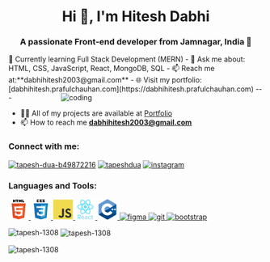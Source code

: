 <h1 align="center">Hi 👋, I'm Hitesh Dabhi</h1>
<h3 align="center">A passionate Front-end developer from Jamnagar, India 📍</h3>
🌱 Currently learning Full Stack Development (MERN) 
- 💬 Ask me about: HTML, CSS, JavaScript, React, MongoDB, SQL 
- 📫 Reach me at:**dabhihitesh2003@gmail.com** 
- 🌐 Visit my portfolio: [dabhihitesh.prafulchauhan.com](https://dabhihitesh.prafulchauhan.com) ---
<img
  align="right"
  width="400"
  alt="coding"
  src="https://physicsgurukul.files.wordpress.com/2019/02/character-1.gif"
/>


- 👨‍💻 All of my projects are available at
[Portfolio](https://dabhihitesh.prafulchauhan.com/)
 - 📫 How to reach me
**dabhihitesh2003@gmail.com**

<h3 align="left">Connect with me:</h3>
<p align="left">
  <a href="https://www.linkedin.com/in/dabhi-hitesh-916255194/" target="blank"
    ><img
      align="center"
      src="https://raw.githubusercontent.com/rahuldkjain/github-profile-readme-generator/master/src/images/icons/Social/linked-in-alt.svg"
      alt="tapesh-dua-b49872216"
      height="30"
      width="40"
  /></a>
  <a href="https://leetcode.com/u/dabhi_hitesh36/" target="blank"
    ><img
      align="center"
      src="https://raw.githubusercontent.com/rahuldkjain/github-profile-readme-generator/master/src/images/icons/Social/leet-code.svg"
      alt="tapeshdua"
      height="30"
      width="40"
  /></a>
  <a href="https://www.instagram.com/therealprogrammerr/" target="blank">
    <img
      align="center"
      src="https://raw.githubusercontent.com/rahuldkjain/github-profile-readme-generator/master/src/images/icons/Social/instagram.svg"
      alt="instagram"
      height="30"
      width="40"
    />
  </a>
</p>

<h3 align="left">Languages and Tools:</h3>
<p align="left">
  <a href="https://www.w3.org/html/" target="_blank" rel="noreferrer">
    <img
      src="https://raw.githubusercontent.com/devicons/devicon/master/icons/html5/html5-original-wordmark.svg"
      alt="html5"
      width="40"
      height="40"
    />
  </a>
  <a href="https://www.w3schools.com/css/" target="_blank" rel="noreferrer">
    <img
      src="https://raw.githubusercontent.com/devicons/devicon/master/icons/css3/css3-original-wordmark.svg"
      alt="css3"
      width="40"
      height="40"
    />
  </a>
  <a
    href="https://developer.mozilla.org/en-US/docs/Web/JavaScript"
    target="_blank"
    rel="noreferrer"
  >
    <img
      src="https://raw.githubusercontent.com/devicons/devicon/master/icons/javascript/javascript-original.svg"
      alt="javascript"
      width="40"
      height="40"
    />
  </a>
  <a href="https://reactjs.org/" target="_blank" rel="noreferrer">
    <img
      src="https://raw.githubusercontent.com/devicons/devicon/master/icons/react/react-original-wordmark.svg"
      alt="react"
      width="40"
      height="40"
    />
  </a>

  <a href="https://www.w3schools.com/cpp/" target="_blank" rel="noreferrer">
    <img
      src="https://raw.githubusercontent.com/devicons/devicon/master/icons/cplusplus/cplusplus-original.svg"
      alt="cplusplus"
      width="40"
      height="40"
    />
  </a>
  <a href="https://www.figma.com/" target="_blank" rel="noreferrer">
    <img
      src="https://www.vectorlogo.zone/logos/figma/figma-icon.svg"
      alt="figma"
      width="40"
      height="40"
    />
  </a>
  <a href="https://git-scm.com/" target="_blank" rel="noreferrer">
    <img
      src="https://www.vectorlogo.zone/logos/git-scm/git-scm-icon.svg"
      alt="git"
      width="40"
      height="40"
    />
  </a>
  <a href="https://getbootstrap.com/" target="_blank" rel="noreferrer">
    <img
      src="https://www.vectorlogo.zone/logos/getbootstrap/getbootstrap-icon.svg"
      alt="bootstrap"
      width="40"
      height="40"
    />
  </a>
</p>

<p>
  <img
    align="left"
    src="https://github-readme-stats.vercel.app/api/top-langs?username=dabhihitesh36&show_icons=true&locale=en&layout=compact"
    alt="tapesh-1308"
  />
</p>

<p>
  &nbsp;<img
    align="center"
    src="https://github-readme-stats.vercel.app/api?username=dabhihitesh36&show_icons=true&locale=en"
    alt="tapesh-1308"
  />
</p>

<p>
  <img
    align="center"
    src="https://github-readme-streak-stats.herokuapp.com/?user=dabhihitesh36&"
    alt="tapesh-1308"
  />
</p>
